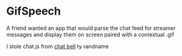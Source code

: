 # GifSpeech
A friend wanted an app that would parse the chat feed for streamer messages and display them on screen paired with a contextual .gif

I stole chat.js from [chat bell](https://github.com/musakui/chat-bell) ty randname